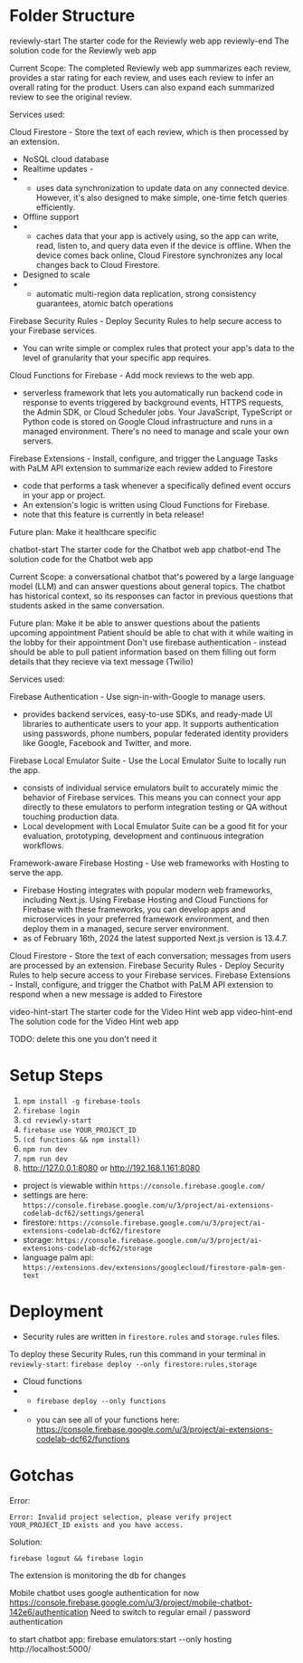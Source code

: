 # Folder Structure

reviewly-start      	The starter code for the Reviewly web app
reviewly-end            The solution code for the Reviewly web app

Current Scope:
The completed Reviewly web app summarizes each review, provides a star rating for each review, and uses each review to infer an overall rating for the product. Users can also expand each summarized review to see the original review.


Services used:

Cloud Firestore - Store the text of each review, which is then processed by an extension.
* NoSQL cloud database 
* Realtime updates - 
* * uses data synchronization to update data on any connected device. However, it's also designed to make simple, one-time fetch queries efficiently.
* Offline support
* * caches data that your app is actively using, so the app can write, read, listen to, and query data even if the device is offline. When the device comes back online, Cloud Firestore synchronizes any local changes back to Cloud Firestore.
* Designed to scale
* * automatic multi-region data replication, strong consistency guarantees, atomic batch operations

Firebase Security Rules - Deploy Security Rules to help secure access to your Firebase services.
* You can write simple or complex rules that protect your app's data to the level of granularity that your specific app requires.

Cloud Functions for Firebase - Add mock reviews to the web app.
* serverless framework that lets you automatically run backend code in response to events triggered by background events, HTTPS requests, the Admin SDK, or Cloud Scheduler jobs. Your JavaScript, TypeScript or Python code is stored on Google Cloud infrastructure and runs in a managed environment. There's no need to manage and scale your own servers.

Firebase Extensions - Install, configure, and trigger the Language Tasks with PaLM API extension to summarize each review added to Firestore
* code that performs a task whenever a specifically defined event occurs in your app or project.
* An extension's logic is written using Cloud Functions for Firebase. 
* note that this feature is currently in beta release!

Future plan:
Make it healthcare specific

chatbot-start           The starter code for the Chatbot web app
chatbot-end             The solution code for the Chatbot web app


Current Scope:
a conversational chatbot that's powered by a large language model (LLM) and can answer questions about general topics. The chatbot has historical context, so its responses can factor in previous questions that students asked in the same conversation.

Future plan:
Make it be able to answer questions about the patients upcoming appointment 
Patient should be able to chat with it while waiting in the lobby for their appointment 
Don't use firebase authentication - instead should be able to pull patient information based on them filling out form details that they recieve via text message (Twilio)

Services used:

Firebase Authentication - Use sign-in-with-Google to manage users.
* provides backend services, easy-to-use SDKs, and ready-made UI libraries to authenticate users to your app. It supports authentication using passwords, phone numbers, popular federated identity providers like Google, Facebook and Twitter, and more.

Firebase Local Emulator Suite - Use the Local Emulator Suite to locally run the app.
* consists of individual service emulators built to accurately mimic the behavior of Firebase services. This means you can connect your app directly to these emulators to perform integration testing or QA without touching production data.
* Local development with Local Emulator Suite can be a good fit for your evaluation, prototyping, development and continuous integration workflows.

Framework-aware Firebase Hosting - Use web frameworks with Hosting to serve the app.
* Firebase Hosting integrates with popular modern web frameworks, including Next.js. Using Firebase Hosting and Cloud Functions for Firebase with these frameworks, you can develop apps and microservices in your preferred framework environment, and then deploy them in a managed, secure server environment.
* as of February 16th, 2024 the latest supported Next.js version is 13.4.7.

Cloud Firestore - Store the text of each conversation; messages from users are processed by an extension.
Firebase Security Rules - Deploy Security Rules to help secure access to your Firebase services.
Firebase Extensions - Install, configure, and trigger the Chatbot with PaLM API extension to respond when a new message is added to Firestore





video-hint-start        The starter code for the Video Hint web app
video-hint-end          The solution code for the Video Hint web app

TODO: delete this one you don't need it


# Setup Steps

1. `npm install -g firebase-tools`
2. `firebase login`
3. `cd reviewly-start`
4. `firebase use YOUR_PROJECT_ID`
5. `(cd functions && npm install)`
6. `npm run dev`
7. `npm run dev`
8.  http://127.0.0.1:8080 or http://192.168.1.161:8080 

* project is viewable within `https://console.firebase.google.com/`
* settings are here: `https://console.firebase.google.com/u/3/project/ai-extensions-codelab-dcf62/settings/general` 
* firestore: `https://console.firebase.google.com/u/3/project/ai-extensions-codelab-dcf62/firestore` 
* storage: `https://console.firebase.google.com/u/3/project/ai-extensions-codelab-dcf62/storage`
* language palm api: `https://extensions.dev/extensions/googlecloud/firestore-palm-gen-text`

# Deployment

* Security rules are written in `firestore.rules` and `storage.rules` files.

To deploy these Security Rules, run this command in your terminal in `reviewly-start`:
`firebase deploy --only firestore:rules,storage`

* Cloud functions
* * `firebase deploy --only functions`
* * you can see all of your functions here: https://console.firebase.google.com/u/3/project/ai-extensions-codelab-dcf62/functions

# Gotchas

Error:

`Error: Invalid project selection, please verify project YOUR_PROJECT_ID exists and you have access.`

Solution:

`firebase logout && firebase login`



The extension is monitoring the db for changes


Mobile chatbot uses google authentication for now
https://console.firebase.google.com/u/3/project/mobile-chatbot-142e6/authentication
Need to switch to regular email / password authentication


to start chatbot app:
firebase emulators:start --only hosting
 http://localhost:5000/